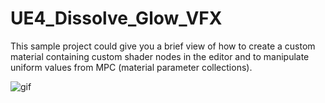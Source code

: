 # UE4_Dissolve_Glow_VFX

This sample project could give you a brief view of how to create a custom material containing custom shader nodes in the editor and to manipulate uniform values from MPC (material parameter collections).

![gif](Dissolve-Glow-Man.gif)